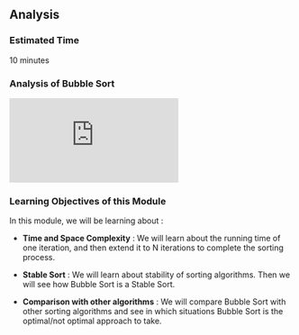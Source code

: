 ## Analysis  

### Estimated Time
10 minutes

### Analysis of Bubble Sort
<iframe src="https://www.youtube.com/embed/4E6CIJgl42I" frameborder="0" allow="autoplay; encrypted-media" allowfullscreen></iframe>

### Learning Objectives of this Module
In this module, we will be learning about :

- **Time and Space Complexity** : We will learn about the running time of one iteration, and then extend it to N iterations to complete the sorting process.

- **Stable Sort** : We will learn about stability of sorting algorithms. Then we will see how Bubble Sort is a Stable Sort.

- **Comparison with other algorithms** : We will compare Bubble Sort with other sorting algorithms and see in which situations Bubble Sort is the optimal/not optimal approach to take.

